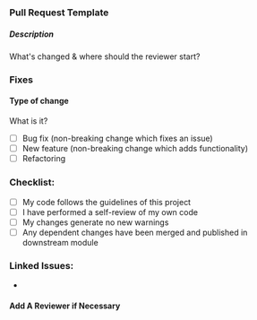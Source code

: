 ### Pull Request Template
##### Description
What's changed & where should the reviewer start?


### Fixes
#### Type of change
What is it?
- [ ] Bug fix (non-breaking change which fixes an issue)
- [ ] New feature (non-breaking change which adds functionality)
- [ ] Refactoring
### Checklist:
- [ ] My code follows the guidelines of this project
- [ ] I have performed a self-review of my own code
- [ ] My changes generate no new warnings
- [ ] Any dependent changes have been merged and published in downstream module

### Linked Issues:
-

#### Add A Reviewer if Necessary
